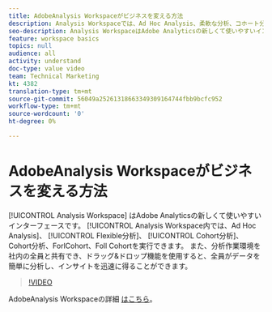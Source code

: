 ```yaml
---
title: AdobeAnalysis Workspaceがビジネスを変える方法
description: Analysis Workspaceでは、Ad Hoc Analysis、柔軟な分析、コホート分析、フォールアウト分析を実行できます。
seo-description: Analysis WorkspaceはAdobe Analyticsの新しくて使いやすいインターフェースです。 Analysis Workspaceでは、Ad Hoc Analysis、柔軟な分析、コホート分析、フォールアウト分析を実行できます。 また、分析作業環境を社内の全員と共有でき、ドラッグ&ドロップ機能を使用すると、全員がデータを簡単に分析し、インサイトを迅速に得ることができます。
feature: workspace basics
topics: null
audience: all
activity: understand
doc-type: value video
team: Technical Marketing
kt: 4382
translation-type: tm+mt
source-git-commit: 56049a25261318663349309164744fbb9bcfc952
workflow-type: tm+mt
source-wordcount: '0'
ht-degree: 0%

---
```



# AdobeAnalysis Workspaceがビジネスを変える方法

[!UICONTROL Analysis Workspace] はAdobe Analyticsの新しくて使いやすいインターフェースです。 [!UICONTROL Analysis Workspace内では、Ad Hoc Analysis]、 [!UICONTROL Flexible分析]、 [!UICONTROL Cohort分析]、Cohort分析、ForlCohort、Foll Cohortを実行できます。 また、分析作業環境を社内の全員と共有でき、ドラッグ&amp;ドロップ機能を使用すると、全員がデータを簡単に分析し、インサイトを迅速に得ることができます。

>[!VIDEO](https://video.tv.adobe.com/v/31501/?quality=12)

AdobeAnalysis Workspaceの詳細 [はこちら](https://www.adobe.com/analytics/ad-hoc-analysis.html?sdid=T32PLYTV&amp;mv=search)。
